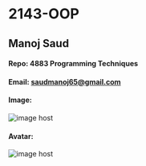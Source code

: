 # 2143-OOP
## Manoj Saud

#### Repo: 4883 Programming Techniques

#### Email: saudmanoj65@gmail.com

#### Image:

<img src="https://thumbs2.imgbox.com/a1/98/tw9uDdL4_t.jpg" alt="image host"/></a>

#### Avatar:

<img src="https://thumbs2.imgbox.com/a1/98/tw9uDdL4_t.jpg" alt="image host"/></a>

